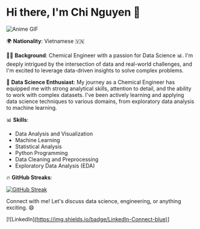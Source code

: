 # Hi there, I'm Chi Nguyen 👋

![Anime GIF](https://animesher.com/orig/0/35/356/3564/animesher.com_reality-computer-girl-356435.gif)



🌍 **Nationality**: Vietnamese 🇻🇳

👩‍🎓 **Background**: Chemical Engineer with a passion for Data Science 📊. I'm deeply intrigued by the intersection of data and real-world challenges, and I'm excited to leverage data-driven insights to solve complex problems.

🔬 **Data Science Enthusiast**: My journey as a Chemical Engineer has equipped me with strong analytical skills, attention to detail, and the ability to work with complex datasets. I've been actively learning and applying data science techniques to various domains, from exploratory data analysis to machine learning.

📊 **Skills**:
- Data Analysis and Visualization
- Machine Learning
- Statistical Analysis
- Python Programming
- Data Cleaning and Preprocessing
- Exploratory Data Analysis (EDA)

🔥 **GitHub Streaks**:

[![GitHub Streak](http://github-readme-streak-stats.herokuapp.com?user=chi0405)](https://git.io/streak-stats)


Connect with me! Let's discuss data science, engineering, or anything exciting. 😄

[![LinkedIn][(https://img.shields.io/badge/LinkedIn-Connect-blue)]([https://www.linkedin.com/in/yourlinkedinprofile/](https://www.linkedin.com/in/chi-nguyen-36906618a/)https://www.linkedin.com/in/chi-nguyen-36906618a/)]
